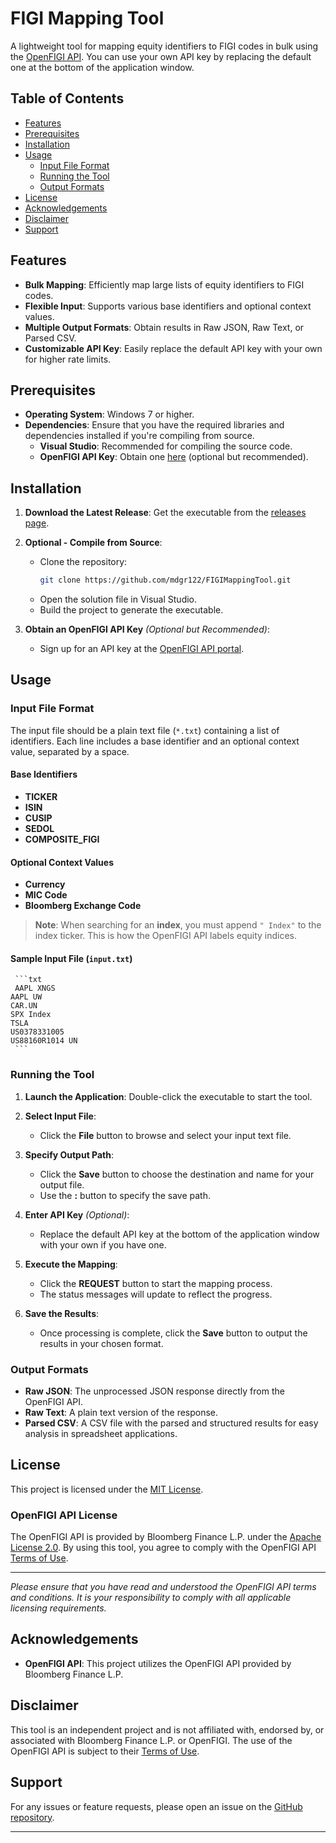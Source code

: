 # FIGI Mapping Tool

A lightweight tool for mapping equity identifiers to FIGI codes in bulk using the [OpenFIGI API](https://www.openfigi.com/api). You can use your own API key by replacing the default one at the bottom of the application window.

## Table of Contents

- [Features](#features)
- [Prerequisites](#prerequisites)
- [Installation](#installation)
- [Usage](#usage)
  - [Input File Format](#input-file-format)
  - [Running the Tool](#running-the-tool)
  - [Output Formats](#output-formats)
- [License](#license)
- [Acknowledgements](#acknowledgements)
- [Disclaimer](#disclaimer)
- [Support](#support)

## Features

- **Bulk Mapping**: Efficiently map large lists of equity identifiers to FIGI codes.
- **Flexible Input**: Supports various base identifiers and optional context values.
- **Multiple Output Formats**: Obtain results in Raw JSON, Raw Text, or Parsed CSV.
- **Customizable API Key**: Easily replace the default API key with your own for higher rate limits.

## Prerequisites

- **Operating System**: Windows 7 or higher.
- **Dependencies**: Ensure that you have the required libraries and dependencies installed if you're compiling from source.
  - **Visual Studio**: Recommended for compiling the source code.
  - **OpenFIGI API Key**: Obtain one [here](https://www.openfigi.com/api) (optional but recommended).

## Installation

1. **Download the Latest Release**: Get the executable from the [releases page](https://github.com/mdgr122/FIGIMappingTool/releases).

2. **Optional - Compile from Source**:
   - Clone the repository:
     ```bash
     git clone https://github.com/mdgr122/FIGIMappingTool.git
     ```
   - Open the solution file in Visual Studio.
   - Build the project to generate the executable.

3. **Obtain an OpenFIGI API Key** *(Optional but Recommended)*:
   - Sign up for an API key at the [OpenFIGI API portal](https://www.openfigi.com/api).

## Usage

### Input File Format

The input file should be a plain text file (`*.txt`) containing a list of identifiers. Each line includes a base identifier and an optional context value, separated by a space.

#### Base Identifiers

- **TICKER**
- **ISIN**
- **CUSIP**
- **SEDOL**
- **COMPOSITE_FIGI**

#### Optional Context Values

- **Currency**
- **MIC Code**
- **Bloomberg Exchange Code**

> **Note**: When searching for an **index**, you must append `" Index"` to the index ticker. This is how the OpenFIGI API labels equity indices.

#### Sample Input File (`input.txt`)
     ```txt
     AAPL XNGS 
    AAPL UW 
    CAR.UN 
    SPX Index 
    TSLA
    US0378331005
    US88160R1014 UN
     ```


### Running the Tool

1. **Launch the Application**: Double-click the executable to start the tool.

2. **Select Input File**:
   - Click the **File** button to browse and select your input text file.

3. **Specify Output Path**:
   - Click the **Save** button to choose the destination and name for your output file.
   - Use the **:** button to specify the save path.

4. **Enter API Key** *(Optional)*:
   - Replace the default API key at the bottom of the application window with your own if you have one.

5. **Execute the Mapping**:
   - Click the **REQUEST** button to start the mapping process.
   - The status messages will update to reflect the progress.

6. **Save the Results**:
   - Once processing is complete, click the **Save** button to output the results in your chosen format.

### Output Formats

- **Raw JSON**: The unprocessed JSON response directly from the OpenFIGI API.
- **Raw Text**: A plain text version of the response.
- **Parsed CSV**: A CSV file with the parsed and structured results for easy analysis in spreadsheet applications.

## License

This project is licensed under the [MIT License](LICENSE).

### OpenFIGI API License

The OpenFIGI API is provided by Bloomberg Finance L.P. under the [Apache License 2.0](http://www.apache.org/licenses/LICENSE-2.0). By using this tool, you agree to comply with the OpenFIGI API [Terms of Use](https://www.openfigi.com/api#terms).

---

*Please ensure that you have read and understood the OpenFIGI API terms and conditions. It is your responsibility to comply with all applicable licensing requirements.*

## Acknowledgements

- **OpenFIGI API**: This project utilizes the OpenFIGI API provided by Bloomberg Finance L.P.

## Disclaimer

This tool is an independent project and is not affiliated with, endorsed by, or associated with Bloomberg Finance L.P. or OpenFIGI. The use of the OpenFIGI API is subject to their [Terms of Use](https://www.openfigi.com/api#terms).

## Support

For any issues or feature requests, please open an issue on the [GitHub repository](https://github.com/mdgr122/FIGIMappingTool/issues).

---
